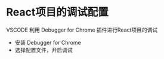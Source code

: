 # React项目的调试配置

VSCODE 利用 Debugger for Chrome 插件进行React项目的调试

- 安装 Debugger for Chrome
- 选择配置文件，开启调试
